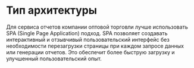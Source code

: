 # Тип архитектуры
Для сервиса отчетов компании оптовой 
торговли лучше использовать SPA 
(Single Page Application) подход. SPA позволяет
создавать интерактивный и отзывчивый 
пользовательский интерфейс без необходимости 
перезагрузки страницы при каждом запросе 
данных или генерации отчетов. Это обеспечит 
более быструю загрузку и улучшенный 
пользовательский опыт.
